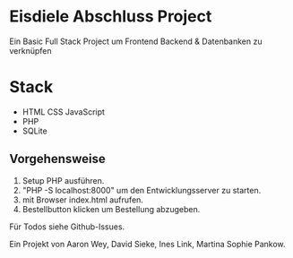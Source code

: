# Eisdiele Abschluss Project

Ein Basic Full Stack Project um Frontend Backend & Datenbanken zu verknüpfen

# Stack
- HTML CSS JavaScript
- PHP
- SQLite

## Vorgehensweise
1. Setup PHP ausführen.
2. "PHP -S localhost:8000" um den Entwicklungsserver zu starten.
3. mit Browser index.html aufrufen.
4. Bestellbutton klicken um Bestellung abzugeben.

Für Todos siehe Github-Issues.

Ein Projekt von Aaron Wey, David Sieke, Ines Link, Martina Sophie Pankow.

